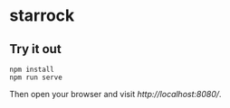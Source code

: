 # starrock

## Try it out
```
npm install
npm run serve
```
Then open your browser and visit *http://localhost:8080/*.